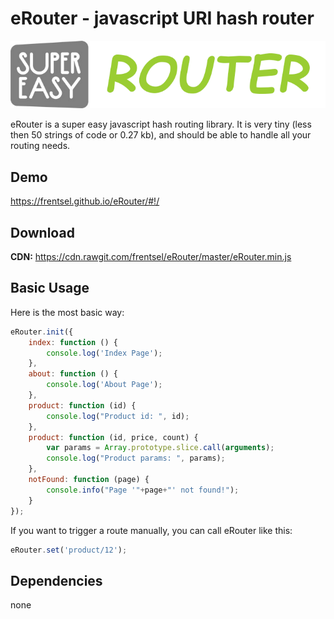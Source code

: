 # eRouter - javascript URI hash router
![preview](/preview.png?v=2)

eRouter is a super easy javascript hash routing library. 
It is very tiny (less then 50 strings of code or 0.27 kb), and should be able to handle all your routing needs.

## Demo
https://frentsel.github.io/eRouter/#!/

## Download
**CDN:** https://cdn.rawgit.com/frentsel/eRouter/master/eRouter.min.js

## Basic Usage

Here is the most basic way:

```javascript
eRouter.init({
    index: function () {
        console.log('Index Page');
    },
    about: function () {
        console.log('About Page');
    },
    product: function (id) {
        console.log("Product id: ", id);
    },
    product: function (id, price, count) {
        var params = Array.prototype.slice.call(arguments);
        console.log("Product params: ", params);
    },
    notFound: function (page) {
        console.info("Page '"+page+"' not found!");
    }
});
```

If you want to trigger a route manually, you can call eRouter like this:

```javascript
eRouter.set('product/12');
```

## Dependencies

none
